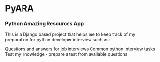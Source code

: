 # PyARA
### Python Amazing Resources App

This is a Django based project that helps me to keep track of my preparation for python developer interview such as:

Questions and answers for job interviews
Common python interview tasks
Test my knowledge - prepare a test from available questions
